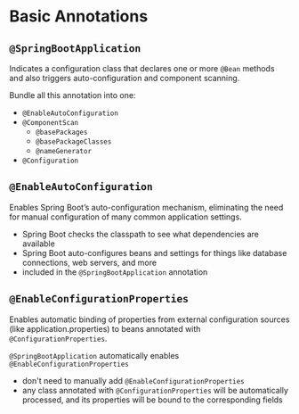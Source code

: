 # Basic Annotations

## `@SpringBootApplication`

Indicates a configuration class that declares one or more `@Bean` methods and also triggers auto-configuration and component scanning.

Bundle all this annotation into one:

- `@EnableAutoConfiguration`
- `@ComponentScan`
  - `@basePackages`
  - `@basePackageClasses`
  - `@nameGenerator`
- `@Configuration`

## `@EnableAutoConfiguration`

Enables Spring Boot’s auto-configuration mechanism, eliminating the need for manual configuration of many common application settings.

- Spring Boot checks the classpath to see what dependencies are available
- Spring Boot auto-configures beans and settings for things like database connections, web servers, and more
- included in the `@SpringBootApplication` annotation



## `@EnableConfigurationProperties`

Enables automatic binding of properties from external configuration sources (like application.properties) to beans annotated with `@ConfigurationProperties`.

`@SpringBootApplication` automatically enables `@EnableConfigurationProperties`

- don't need to manually add `@EnableConfigurationProperties`
- any class annotated with `@ConfigurationProperties` will be automatically processed, and its properties will be bound to the corresponding fields
